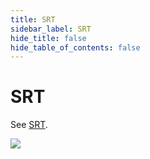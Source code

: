 ```yaml
---
title: SRT
sidebar_label: SRT
hide_title: false
hide_table_of_contents: false
---
```


# SRT

See [SRT](./sample-srt.md).

![](https://ossrs.net/gif/v1/sls.gif?site=ossrs.net&path=/lts/doc/en/v6/srt)


